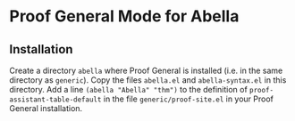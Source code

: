 # Proof General Mode for Abella #

## Installation ##

Create a directory `abella` where Proof General is installed (i.e. in the same directory as `generic`).
Copy the files `abella.el` and `abella-syntax.el` in this directory.
Add a line `(abella "Abella" "thm")` to the definition of `proof-assistant-table-default` in the file `generic/proof-site.el` in your Proof General installation.

